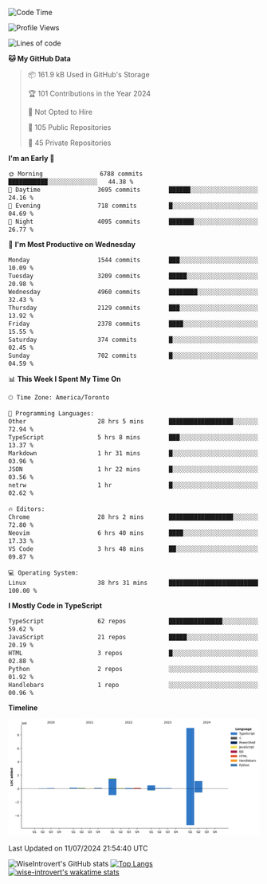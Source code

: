 <!--START_SECTION:waka-->
![Code Time](http://img.shields.io/badge/Code%20Time-1%2C887%20hrs%2027%20mins-blue)

![Profile Views](http://img.shields.io/badge/Profile%20Views-0-blue)

![Lines of code](https://img.shields.io/badge/From%20Hello%20World%20I%27ve%20Written-12.9%20million%20lines%20of%20code-blue)

**🐱 My GitHub Data** 

> 📦 161.9 kB Used in GitHub's Storage 
 > 
> 🏆 101 Contributions in the Year 2024
 > 
> 🚫 Not Opted to Hire
 > 
> 📜 105 Public Repositories 
 > 
> 🔑 45 Private Repositories 
 > 
**I'm an Early 🐤** 

```text
🌞 Morning                6788 commits        ███████████░░░░░░░░░░░░░░   44.38 % 
🌆 Daytime                3695 commits        ██████░░░░░░░░░░░░░░░░░░░   24.16 % 
🌃 Evening                718 commits         █░░░░░░░░░░░░░░░░░░░░░░░░   04.69 % 
🌙 Night                  4095 commits        ███████░░░░░░░░░░░░░░░░░░   26.77 % 
```
📅 **I'm Most Productive on Wednesday** 

```text
Monday                   1544 commits        ███░░░░░░░░░░░░░░░░░░░░░░   10.09 % 
Tuesday                  3209 commits        █████░░░░░░░░░░░░░░░░░░░░   20.98 % 
Wednesday                4960 commits        ████████░░░░░░░░░░░░░░░░░   32.43 % 
Thursday                 2129 commits        ███░░░░░░░░░░░░░░░░░░░░░░   13.92 % 
Friday                   2378 commits        ████░░░░░░░░░░░░░░░░░░░░░   15.55 % 
Saturday                 374 commits         █░░░░░░░░░░░░░░░░░░░░░░░░   02.45 % 
Sunday                   702 commits         █░░░░░░░░░░░░░░░░░░░░░░░░   04.59 % 
```


📊 **This Week I Spent My Time On** 

```text
🕑︎ Time Zone: America/Toronto

💬 Programming Languages: 
Other                    28 hrs 5 mins       ██████████████████░░░░░░░   72.94 % 
TypeScript               5 hrs 8 mins        ███░░░░░░░░░░░░░░░░░░░░░░   13.37 % 
Markdown                 1 hr 31 mins        █░░░░░░░░░░░░░░░░░░░░░░░░   03.96 % 
JSON                     1 hr 22 mins        █░░░░░░░░░░░░░░░░░░░░░░░░   03.56 % 
netrw                    1 hr                █░░░░░░░░░░░░░░░░░░░░░░░░   02.62 % 

🔥 Editors: 
Chrome                   28 hrs 2 mins       ██████████████████░░░░░░░   72.80 % 
Neovim                   6 hrs 40 mins       ████░░░░░░░░░░░░░░░░░░░░░   17.33 % 
VS Code                  3 hrs 48 mins       ██░░░░░░░░░░░░░░░░░░░░░░░   09.87 % 

💻 Operating System: 
Linux                    38 hrs 31 mins      █████████████████████████   100.00 % 
```

**I Mostly Code in TypeScript** 

```text
TypeScript               62 repos            ███████████████░░░░░░░░░░   59.62 % 
JavaScript               21 repos            █████░░░░░░░░░░░░░░░░░░░░   20.19 % 
HTML                     3 repos             █░░░░░░░░░░░░░░░░░░░░░░░░   02.88 % 
Python                   2 repos             ░░░░░░░░░░░░░░░░░░░░░░░░░   01.92 % 
Handlebars               1 repo              ░░░░░░░░░░░░░░░░░░░░░░░░░   00.96 % 
```



**Timeline**

![Lines of Code chart](https://raw.githubusercontent.com/wise-introvert/wise-introvert/master/assets/bar_graph.png)


 Last Updated on 11/07/2024 21:54:40 UTC
<!--END_SECTION:waka-->

![WiseIntrovert's GitHub stats](https://github-readme-stats.vercel.app/api?username=wise-introvert&count_private=true&show_icons=true)
[![Top Langs](https://github-readme-stats.vercel.app/api/top-langs/?username=wise-introvert&langs_count=10)](https://github.com/anuraghazra/github-readme-stats)
[![wise-introvert's wakatime stats](https://github-readme-stats.vercel.app/api/wakatime?username=wiseintrovert)](https://github.com/anuraghazra/github-readme-stats)
